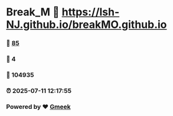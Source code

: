 # Break_M :link: https://lsh-NJ.github.io/breakMO.github.io 
### :page_facing_up: [85](https://lsh-NJ.github.io/breakMO.github.io/tag.html) 
### :speech_balloon: 4 
### :hibiscus: 104935 
### :alarm_clock: 2025-07-11 12:17:55 
### Powered by :heart: [Gmeek](https://github.com/Meekdai/Gmeek)
